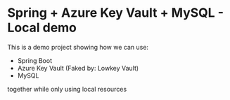 # Spring + Azure Key Vault + MySQL - Local demo 

This is a demo project showing how we can use:

- Spring Boot
- Azure Key Vault (Faked by: Lowkey Vault)
- MySQL

together while only using local resources 
